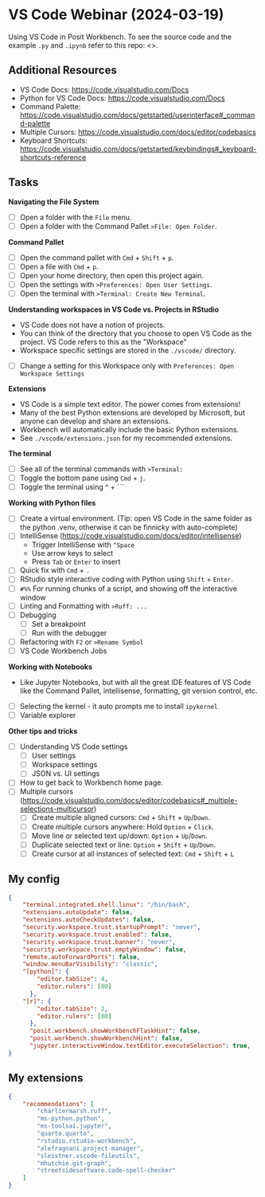 # VS Code Webinar (2024-03-19)

Using VS Code in Posit Workbench. To see the source code and the example `.py` and `.ipynb` refer to this repo: <>.

## Additional Resources

- VS Code Docs: <https://code.visualstudio.com/Docs>
- Python for VS Code Docs: <https://code.visualstudio.com/Docs>
- Command Palette: <https://code.visualstudio.com/docs/getstarted/userinterface#_command-palette>
- Multiple Cursors: <https://code.visualstudio.com/docs/editor/codebasics>
- Keyboard Shortcuts: <https://code.visualstudio.com/docs/getstarted/keybindings#_keyboard-shortcuts-reference>

## Tasks

**Navigating the File System**

- [ ] Open a folder with the `File` menu.
- [ ] Open a folder with the Command Pallet `>File: Open Folder`.

**Command Pallet**

- [ ] Open the command pallet with `Cmd` + `Shift` + `p`.
- [ ] Open a file with `Cmd` + `p`.
- [ ] Open your home directory, then open this project again.
- [ ] Open the settings with `>Preferences: Open User Settings`.
- [ ] Open the terminal with `>Terminal: Create New Terminal`.

**Understanding workspaces in VS Code vs. Projects in RStudio**

- VS Code does not have a notion of projects.
- You can think of the directory that you choose to open VS Code as the project. VS Code refers to this as the "Workspace"
- Workspace specific settings are stored in the `./vscode/` directory.
- [ ] Change a setting for this Workspace only with `Preferences: Open Workspace Settings`

**Extensions**

- VS Code is a simple text editor. The power comes from extensions!
- Many of the best Python extensions are developed by Microsoft, but anyone can develop and share an extensions.
- Workbench will automatically include the basic Python extensions.
- See `./vscode/extensions.json` for my recommended extensions.

**The terminal**

- [ ] See all of the terminal commands with `>Terminal:`
- [ ] Toggle the bottom pane using `Cmd` + `j`.
- [ ] Toggle the terminal using ^ + `\``

**Working with Python files**

- [ ] Create a virtual environment. (Tip: open VS Code in the same folder as the python .venv, otherwise it can be finnicky with auto-complete)
- [ ] IntelliSense (<https://code.visualstudio.com/docs/editor/intellisense>)
    - Trigger IntelliSense with `^Space`
    - Use arrow keys to select
    - Press `Tab` or `Enter` to insert
- [ ] Quick fix with `Cmd` + `.`
- [ ] RStudio style interactive coding with Python using `Shift` + `Enter`.
- [ ] `#%%` For running chunks of a script, and showing off the interactive window
- [ ] Linting and Formatting with `>Ruff: ...`
- [ ] Debugging
    - [ ] Set a breakpoint
    - [ ] Run with the debugger
- [ ] Refactoring with `F2` or `>Rename Symbol`
- [ ] VS Code Workbench Jobs

**Working with Notebooks**

- Like Jupyter Notebooks, but with all the great IDE features of VS Code like the Command Pallet, intellisense, formatting, git version control, etc.
- [ ] Selecting the kernel - it auto prompts me to install `ipykernel`
- [ ] Variable explorer

**Other tips and tricks**

- [ ] Understanding VS Code settings
    - [ ] User settings
    - [ ] Workspace settings
    - [ ] JSON vs. UI settings
- [ ] How to get back to Workbench home page.
- [ ] Multiple cursors (https://code.visualstudio.com/docs/editor/codebasics#_multiple-selections-multicursor)
    - [ ] Create multiple aligned cursors: `Cmd` + `Shift` + `Up`/`Down`.
    - [ ] Create multiple cursors anywhere: Hold `Option` + `Click`.
    - [ ] Move line or selected text up/down: `Option` + `Up`/`Down`.
    - [ ] Duplicate selected text or line: `Option` + `Shift` + `Up`/`Down`.
    - [ ] Create cursor at all instances of selected text: `Cmd` + `Shift` + `L`

## My config

```json
{
    "terminal.integrated.shell.linux": "/bin/bash",
    "extensions.autoUpdate": false,
    "extensions.autoCheckUpdates": false,
    "security.workspace.trust.startupPrompt": "never",
    "security.workspace.trust.enabled": false,
    "security.workspace.trust.banner": "never",
    "security.workspace.trust.emptyWindow": false,
    "remote.autoForwardPorts": false,
    "window.menuBarVisibility": "classic",
    "[python]": {
        "editor.tabSize": 4,
        "editor.rulers": [80]
      },
    "[r]": {
        "editor.tabSize": 2,
        "editor.rulers": [80]
      },
      "posit.workbench.showWorkbenchFlaskHint": false,
      "posit.workbench.showWorkbenchHint": false,
      "jupyter.interactiveWindow.textEditor.executeSelection": true,
}
```

## My extensions

```json
{
    "recommendations": [
        "charliermarsh.ruff",
        "ms-python.python",
        "ms-toolsai.jupyter",
        "quarto.quarto",
        "rstudio.rstudio-workbench",
        "alefragnani.project-manager",
        "sleistner.vscode-fileutils",
        "mhutchie.git-graph",
        "streetsidesoftware.code-spell-checker"
    ]
}
```